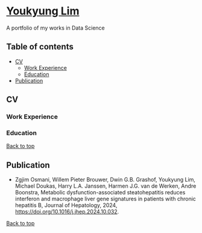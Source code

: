 # [Youkyung Lim](https://www.linkedin.com/in/youkyung-lim-02691211b/)
A portfolio of my works in Data Science

## Table of contents
- [CV](https://github.com/ylm290/YoukyungLim?tab=readme-ov-file#cv)
  - [Work Experience](https://github.com/ylm290/YoukyungLim?tab=readme-ov-file#work-experience)
  - [Education](https://github.com/ylm290/YoukyungLim?tab=readme-ov-file#education)
- [Publication](https://github.com/ylm290/YoukyungLim?tab=readme-ov-file#publication)

## CV
### Work Experience
### Education
[Back to top](https://github.com/ylm290/YoukyungLim/blob/main/README.md#youkyung-lim)

## Publication
- Zgjim Osmani, Willem Pieter Brouwer, Dwin G.B. Grashof, Youkyung Lim, Michael Doukas, Harry L.A. Janssen, Harmen J.G. van de Werken, Andre Boonstra,
Metabolic dysfunction-associated steatohepatitis reduces interferon and macrophage liver gene signatures in patients with chronic hepatitis B, 
Journal of Hepatology, 2024, https://doi.org/10.1016/j.jhep.2024.10.032.

[Back to top](https://github.com/ylm290/YoukyungLim/blob/main/README.md#youkyung-lim)
